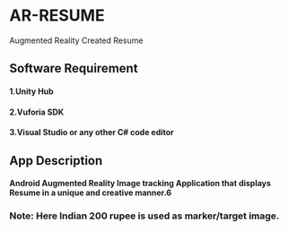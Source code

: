 # AR-RESUME
Augmented Reality Created Resume

## Software Requirement

#### 1.Unity Hub
#### 2.Vuforia SDK
#### 3.Visual Studio or any other C# code editor

## App Description

#### Android Augmented Reality Image tracking Application that displays Resume in a unique and creative manner.6





### Note: Here Indian 200 rupee is used as marker/target image.
